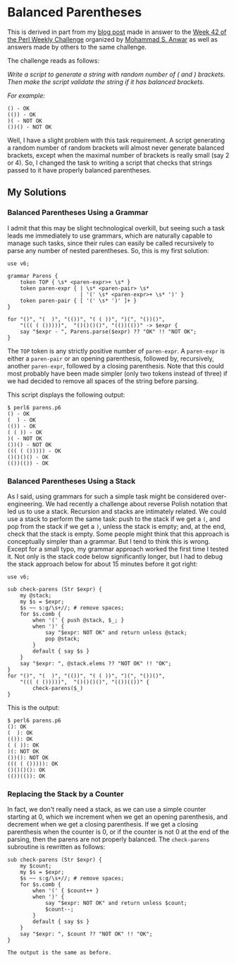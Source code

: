 # Balanced Parentheses

This is derived in part from my [blog post](http://blogs.perl.org/users/laurent_r/2020/01/perl-weekly-challenge-42-octal-numbers-and-balanced-parentheses.html) made in answer to the [Week 42 of the Perl Weekly Challenge](https://perlweeklychallenge.org/blog/perl-weekly-challenge-042/) organized by  <a href="http://blogs.perl.org/users/mohammad_s_anwar/">Mohammad S. Anwar</a> as well as answers made by others to the same challenge.

The challenge reads as follows:

*Write a script to generate a string with random number of ( and ) brackets. Then make the script validate the string if it has balanced brackets.*

*For example:*

    () - OK
    (()) - OK
    )( - NOT OK
    ())() - NOT OK

Well, I have a slight problem with this task requirement. A script generating a random number of random brackets will almost never generate balanced brackets, except when the maximal number of brackets is really small (say 2 or 4). So, I changed the task to writing a script that checks that strings passed to it have properly balanced parentheses.

## My Solutions

### Balanced Parentheses Using a Grammar

I admit that this may be slight technological overkill, but seeing such a task leads me immediately to use grammars, which are naturally capable to manage such tasks, since their rules can easily be called recursively to parse any number of nested parentheses. So, this is my first solution:

``` Perl6
use v6;

grammar Parens {
    token TOP { \s* <paren-expr>+ \s* }
    token paren-expr { | \s* <paren-pair> \s*
                       | '(' \s* <paren-expr>+ \s* ')' }
    token paren-pair { [ '(' \s* ')' ]+ }
}

for "()", "(  )", "(())", "( ( ))", ")(", "())()", 
    "((( ( ()))))",  "()()()()", "(())(())" -> $expr {
    say "$expr - ", Parens.parse($expr) ?? "OK" !! "NOT OK";
}
```

The `TOP` token is any strictly positive number of `paren-expr`. A `paren-expr` is either a `paren-pair` or an opening parenthesis, followed by, recursively, another `paren-expr`, followed by a closing parenthesis. Note that this could most probably have been made simpler (only two tokens instead of three) if we had decided to remove all spaces of the string before parsing.

This script displays the following output:

    $ perl6 parens.p6
    () - OK
    (  ) - OK
    (()) - OK
    ( ( )) - OK
    )( - NOT OK
    ())() - NOT OK
    ((( ( ())))) - OK
    ()()()() - OK
    (())(()) - OK

### Balanced Parentheses Using a Stack

As I said, using grammars for such a simple task might be considered over-engineering. We had recently a challenge about reverse Polish notation that led us to use a stack. Recursion and stacks are intimately related. We could use a stack to perform the same task: push to the stack if we get a `(`, and pop from the stack if we get a `)`, unless the stack is empty; and, at the end, check that the stack is empty. Some people might think that this approach is conceptually simpler than a grammar. But I tend to think this is wrong. Except for a small typo, my grammar approach worked the first time I tested it. Not only is the stack code below significantly longer, but I had to debug the stack approach below for about 15 minutes before it got right:

``` Perl6
use v6;

sub check-parens (Str $expr) {
    my @stack;
    my $s = $expr;
    $s ~~ s:g/\s+//; # remove spaces;
    for $s.comb {
        when '(' { push @stack, $_; }
        when ')' {
            say "$expr: NOT OK" and return unless @stack;
            pop @stack;
        }
        default { say $s }
    }
    say "$expr: ", @stack.elems ?? "NOT OK" !! "OK";
}
for "()", "(  )", "(())", "( ( ))", ")(", "())()", 
    "((( ( ()))))",  "()()()()", "(())(())" {
        check-parens($_)
}
```

This is the output:

    $ perl6 parens.p6
    (): OK
    (  ): OK
    (()): OK
    ( ( )): OK
    )(: NOT OK
    ())(): NOT OK
    ((( ( ())))): OK
    ()()()(): OK
    (())(()): OK


### Replacing the Stack by a Counter

In fact, we don't really need a stack, as we can use a simple counter starting at 0, which we increment when we get an opening parenthesis, and decrement when we get a closing parenthesis. If we get a closing parenthesis when the counter is 0, or if the counter is not 0 at the end of the parsing, then the parens are not properly balanced. The `check-parens` subroutine is rewritten as follows:

``` Perl6
sub check-parens (Str $expr) {
    my $count;
    my $s = $expr;
    $s ~~ s:g/\s+//; # remove spaces;
    for $s.comb {
        when '(' { $count++ }
        when ')' {
            say "$expr: NOT OK" and return unless $count;
            $count--;
        }
        default { say $s }
    }
    say "$expr: ", $count ?? "NOT OK" !! "OK";
}

The output is the same as before.
```
